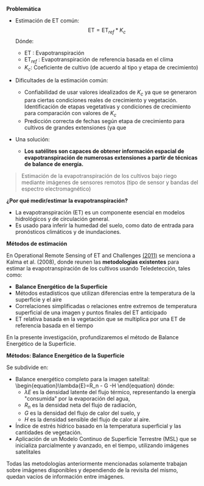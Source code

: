 **Problemática**

- Estimación de ET común:
  $$
  \text{ET} = \text{ET}_{ref} * K_c
  $$
  Dónde:
  - $\text{ET}$ : Evapotranspiración
  - $\text{ET}_{ref}$ : Evapotranspiración de referencia basada en el clima
  - $K_c$: Coeficiente de cultivo (de acuerdo al tipo y etapa de crecimiento)

- Dificultades de la estimación común:
  - Confiabilidad de usar valores idealizados de $K_c$ ya que se generaron para ciertas condiciones reales de crecimiento y vegetación.
  Identificación de etapas vegetativas y condiciones de crecimiento para comparación con valores de $K_c$
  - Predicción correcta de fechas según etapa de crecimiento para cultivos de grandes extensiones (ya que 

- Una solución:
  - **Los satélites son capaces de obtener información espacial de evapotranspiración de numerosas extensiones a partir de técnicas de balance de energía.**  

> Estimación de la evapotranspiración de los cultivos bajo riego mediante imágenes de sensores remotos (tipo de sensor y bandas del espectro electromagnético)

**¿Por qué medir/estimar la evapotranspiración?**

- La evapotranspiración (ET) es un componente esencial en modelos hidrológicos y de circulación general.
- Es usado para inferir la humedad del suelo, como dato de entrada para pronósticos climáticos y de inundaciones.

**Métodos de estimación**

En Operational Remote Sensing of ET and Challenges [(2011)](https://www.intechopen.com/books/evapotranspiration-remote-sensing-and-modeling/operational-remote-sensing-of-et-and-challenges) se menciona a Kalma et al. (2008), donde reunen las **metodologías existentes** para estimar la evapotranspiración de los cultivos usando Teledetección, tales como:
  - **Balance Energético de la Superficie**
  - Métodos estadísticos que utilizan diferencias entre la temperatura de la superficie y el aire
  - Correlaciones simplificadas o relaciones entre extremos de temperatura superficial de una imagen y puntos finales del ET anticipado
  - ET relativa basada en la vegetación que se multiplica por una ET de referencia basada en el tiempo

En la presente investigación, profundizaremos el método de Balance Energético de la Superficie.

**Métodos: Balance Energético de la Superficie**

Se subdivide en:
-  Balance energético completo para la imagen satelital: 
    \begin{equation}\lambda{E}=R_n - G -H \end{equation}
     dónde:
     - $\lambda{E}$ es la densidad latente del flujo térmico, representando la energía "consumida" por la evaporación del agua, 
     - $R_n$ es la densidad neta del flujo de radiación, 
     - $G$ es la densidad del flujo de calor del suelo, y 
     - $H$ es la densidad sensible del flujo de calor al aire.
- Índice de estrés hídrico basado en la temperatura superficial y las cantidades de vegetación. 
- Aplicación de un Modelo Continuo de Superficie Terrestre (MSL) que se inicializa parcialmente y avanzado, en el tiempo, utilizando imágenes satelitales

Todas las metodologías anteriormente mencionadas solamente trabajan sobre imágenes disponibles y dependiendo de la revisita del mismo, quedan vacíos de información entre imágenes.
